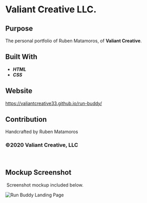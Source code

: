 # Valiant Creative LLC.

## Purpose 
​The personal portfolio of Ruben Matamoros, of **Valiant Creative**.
​
## Built With
* ***HTML***
* ***CSS***

## Website
https://valiantcreative33.github.io/run-buddy/

## Contribution
Handcrafted by Ruben Matamoros

### ©️2020 Valiant Creative, LLC
​
## Mockup Screenshot
​
Screenshot mockup included below.

![Run Buddy Landing Page](/assets/images/run-buddy-mock-up.jpg)